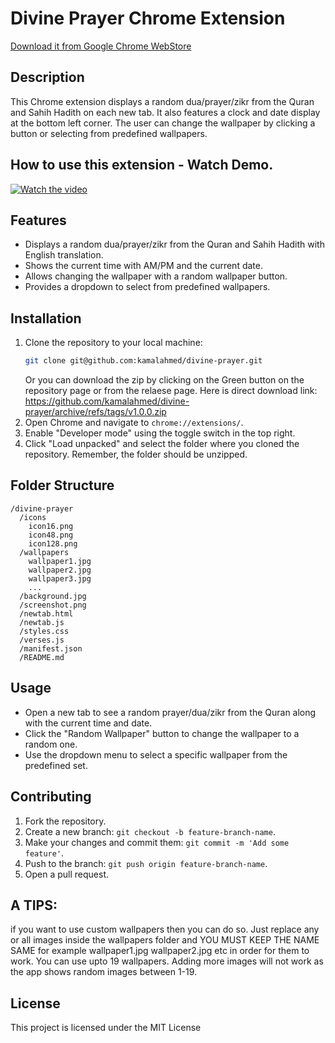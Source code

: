 # Divine Prayer Chrome Extension
[Download it from Google Chrome WebStore](https://chromewebstore.google.com/detail/divine-prayer/deghiahojmjleifepimmipmbakakpfag)
## Description
This Chrome extension displays a random dua/prayer/zikr from the Quran and Sahih Hadith on each new tab. It also features a clock and date display at the bottom left corner. The user can change the wallpaper by clicking a button or selecting from predefined wallpapers.


## How to use this extension - Watch Demo.
[![Watch the video](https://img.youtube.com/vi/rcGMmEGJER0/maxresdefault.jpg)](https://youtu.be/rcGMmEGJER0)



## Features
- Displays a random dua/prayer/zikr from the Quran and Sahih Hadith with English translation.
- Shows the current time with AM/PM and the current date.
- Allows changing the wallpaper with a random wallpaper button.
- Provides a dropdown to select from predefined wallpapers.

## Installation
1. Clone the repository to your local machine:
   ```bash
   git clone git@github.com:kamalahmed/divine-prayer.git
   ```
   Or you can download the zip by clicking on the Green button on the repository page or from the relaese page. 
   Here is direct download link: https://github.com/kamalahmed/divine-prayer/archive/refs/tags/v1.0.0.zip
2. Open Chrome and navigate to `chrome://extensions/`.
3. Enable "Developer mode" using the toggle switch in the top right.
4. Click "Load unpacked" and select the folder where you cloned the repository. Remember, the folder should be unzipped. 

## Folder Structure
```
/divine-prayer
  /icons
    icon16.png
    icon48.png
    icon128.png
  /wallpapers
    wallpaper1.jpg
    wallpaper2.jpg
    wallpaper3.jpg
    ...
  /background.jpg
  /screenshot.png
  /newtab.html
  /newtab.js
  /styles.css
  /verses.js
  /manifest.json
  /README.md
```

## Usage
- Open a new tab to see a random prayer/dua/zikr from the Quran along with the current time and date.
- Click the "Random Wallpaper" button to change the wallpaper to a random one.
- Use the dropdown menu to select a specific wallpaper from the predefined set.

## Contributing
1. Fork the repository.
2. Create a new branch: `git checkout -b feature-branch-name`.
3. Make your changes and commit them: `git commit -m 'Add some feature'`.
4. Push to the branch: `git push origin feature-branch-name`.
5. Open a pull request.



## A TIPS:
if you want to use custom wallpapers then you can do so. Just replace any or all images inside the wallpapers folder and YOU MUST KEEP THE NAME SAME for example wallpaper1.jpg wallpaper2.jpg etc in order for them to work. You can use upto 19 wallpapers. Adding more images will not work as the app shows random images between 1-19.

## License
This project is licensed under the MIT License
